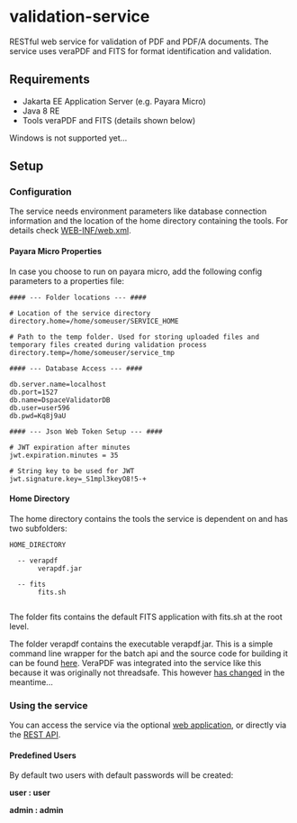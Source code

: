 # validation-service
RESTful web service for validation of PDF and PDF/A documents. The service uses veraPDF and FITS for format identification and validation.


## Requirements
- Jakarta EE Application Server (e.g. Payara Micro)
- Java 8 RE
- Tools veraPDF and FITS (details shown below)

Windows is not supported yet...

## Setup

### Configuration

The service needs environment parameters like database connection information and the location of the home directory containing 
the tools. For details check [WEB-INF/web.xml](https://github.com/FabianHamm/validation-service/blob/master/service/src/main/webapp/WEB-INF/web.xml).

#### Payara Micro Properties

In case you choose to run on payara micro, add the following config parameters to a properties file:
```
#### --- Folder locations --- ####

# Location of the service directory
directory.home=/home/someuser/SERVICE_HOME

# Path to the temp folder. Used for storing uploaded files and temporary files created during validation process
directory.temp=/home/someuser/service_tmp

#### --- Database Access --- ####

db.server.name=localhost
db.port=1527
db.name=DspaceValidatorDB
db.user=user596
db.pwd=Kq8j9aU

#### --- Json Web Token Setup --- ####

# JWT expiration after minutes
jwt.expiration.minutes = 35

# String key to be used for JWT 
jwt.signature.key=_S1mpl3keyO8!5-+

```
#### Home Directory

The home directory contains the tools the service is dependent on and has two subfolders:

```
HOME_DIRECTORY
  
  -- verapdf
       verapdf.jar
       
  -- fits
       fits.sh
      
```
The folder fits contains the default FITS application with fits.sh at the root level.

The folder verapdf contains the executable verapdf.jar. This is a simple command line wrapper for the batch api and the source code for building it can be found [here](https://github.com/FabianHamm/verapdf-wrp-exec). VeraPDF was integrated into the service like this because it was originally not threadsafe. This however [has changed](https://github.com/veraPDF/veraPDF-library/issues/1037) in the meantime...

### Using the service

You can access the service via the optional [web application](https://github.com/FabianHamm/validation-service-web-app), or directly via the [REST API](https://documenter.getpostman.com/view/4682945/S1TSaKdB?version=latest).


#### Predefined Users
By default two users with default passwords will be created:

  **user : user**
  
  **admin : admin**





